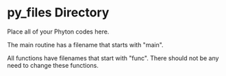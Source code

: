 # py_files Directory
Place all of your Phyton codes here.

The main routine has a filename that starts with "main". 

All functions have filenames that start with "func". There should not be any need to change these functions.
